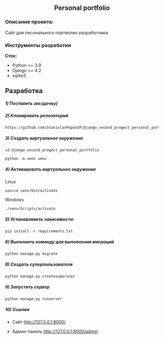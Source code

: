 <h2 align="center">Personal portfolio</h2>


### Описание проекта:
Сайт для песонального портволио разработчика


### Инструменты разработки

**Стек:**
- Python >= 3.9
- Django == 4.2
- sqlite3

## Разработка

##### 1) Поставить звездочку)

##### 2) Клонировать репозиторий

    https://github.com/StanislavPopovSP/Django_second_progect_personal_portfolio.git

##### 3) Создать виртуальное окружение

    cd Django_second_progect_personal_portfolio

    python -m venv venv

##### 4) Активировать виртуальное окружение

Linux

    source venv/bin/activate

Windows

    ./venv/Scripts/activate

##### 5) Устанавливить зависимости:

    pip install -r requirements.txt

##### 6) Выполнить команду для выполнения миграций

    python manage.py migrate

##### 8) Создать суперпользователя

    python manage.py createsuperuser

##### 9) Запустить сервер

    python manage.py runserver

##### 10) Ссылки

- Сайт http://127.0.0.1:8000/

- Админ панель http://127.0.0.1:8000/admin
